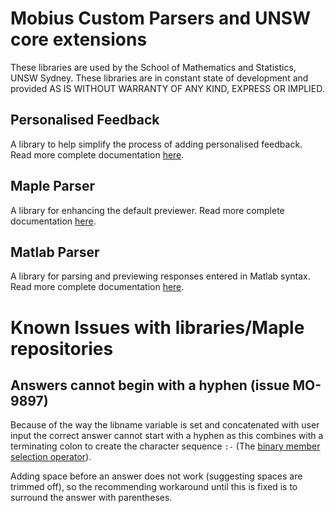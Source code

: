 # Mobius Custom Parsers and UNSW core extensions

These libraries are used by the School of Mathematics and Statistics, 
UNSW Sydney. These libraries are in constant state of development and provided
AS IS WITHOUT WARRANTY OF ANY KIND, EXPRESS OR IMPLIED.

## Personalised Feedback

A library to help simplify the process of adding personalised feedback. Read more complete documentation [here](./ExtensionLibraries/PersonalisedFeedback/README.md).

## Maple Parser

A library for enhancing the default previewer. Read more complete documentation [here](./Maple/docs/README.md).

## Matlab Parser

A library for parsing and previewing responses entered in Matlab syntax. Read more complete documentation [here](./Matlab/docs/README.md).

# Known Issues with libraries/Maple repositories

## Answers cannot begin with a hyphen (issue MO-9897)

Because of the way the libname variable is set and concatenated with user input
the correct answer cannot start with a hyphen as this combines with a terminating colon
to create the character sequence `:-` 
(The [binary member selection operator](https://www.maplesoft.com/support/help/view.aspx?path=colondash)).

Adding space before an answer does not work (suggesting spaces are trimmed off), 
so the recommending workaround until this is fixed is to surround the answer with parentheses.